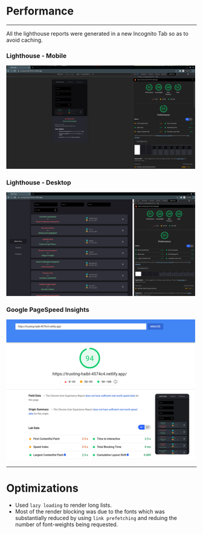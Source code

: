 # Performance

---

All the lighthouse reports were generated in a new Incognito Tab so as to avoid caching.

### Lighthouse - Mobile

<img src="screenshots/lighthouse-mobile.png" width=500 alt="Lighthouse - Mobile">

### Lighthouse - Desktop

<img src="screenshots/lighthouse-desktop.png" width=500 >

### Google PageSpeed Insights

<img src="screenshots/pagespeed.png" width=500 >

---

# Optimizations

- Used `lazy loading` to render long lists.
- Most of the render blocking was due to the fonts which was substantially reduced by using `link prefetching` and reduing the number of font-weights being requested.
